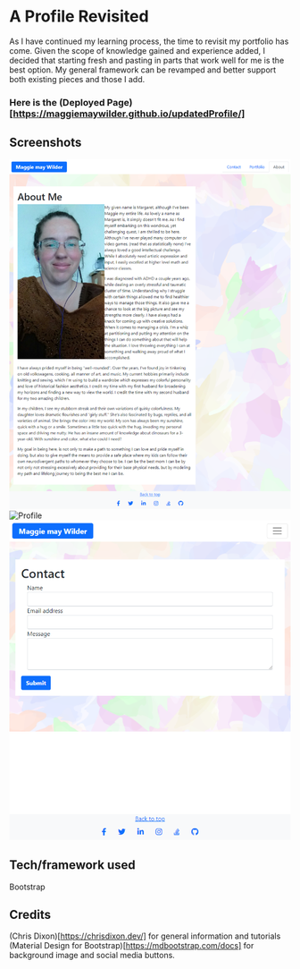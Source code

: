 # A Profile Revisited

As I have continued my learning process, the time to revisit my portfolio has come. Given the scope of knowledge gained and experience added, I decided that starting fresh and pasting in parts that work well for me is the best option. My general framework can be revamped and better support both existing  pieces and those I add. 

### Here is the (Deployed Page)[https://maggiemaywilder.github.io/updatedProfile/]

## Screenshots

![About Me](assets/aboutMe.png)
![Profile](assets/profile.png)
![Contact](assets/contact.png)

## Tech/framework used
 
Bootstrap

## Credits

(Chris Dixon)[https://chrisdixon.dev/] for general information and tutorials
(Material Design for Bootstrap)[https://mdbootstrap.com/docs] for background image and social media buttons.
